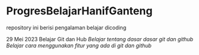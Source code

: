 # ProgresBelajarHanifGanteng
repository ini berisi pengalaman belajar dicoding

29 Mei 2023
Belajar Git dan Hub
  *Belajar tentang dasar dasar git dan github*
  *Belajar cara menggunakan fitur yang ada di git dan github*
  
